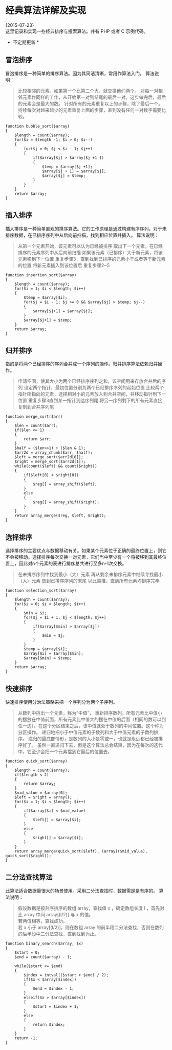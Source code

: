 # 经典算法详解及实现
{2015-07-23}        
这里记录和实现一些经典排序与搜索算法。并有 PHP 或者 C 示例代码。
* 不定期更新 *

## 冒泡排序
冒泡排序是一种简单的排序算法。因为其简洁清晰，常用作算法入门。
算法说明：
> 比较相邻的元素。如果第一个比第二个大，就交换他们两个。
> 对每一对相邻元素作同样的工作，从开始第一对到结尾的最后一对。这步做完后，最后的元素会是最大的数。
> 针对所有的元素重复以上的步骤，除了最后一个。
> 持续每次对越来越少的元素重复上面的步骤，直到没有任何一对数字需要比较。

```
function bubble_sort($array)
{
	$length = count($array);
	for($i = $length -1; $i > 0; $i--)
	{
		for($j = 0; $j < $i - 1; $j++)
		{
			if($array[$j] > $array[$j +1 ])
			{
				$temp = $array[$j +1];
				$array[$j + 1] = $array[$j];
				$array[$j] = $temp;
			}
		}
	}
	return $array;
}
```

## 插入排序
插入排序是一种简单直观的排序算法。它的工作原理是通过构建有序序列，对于未排序数据，在已排序序列中从后向前扫描，找到相应位置并插入。
算法说明：
> 从第一个元素开始，该元素可以认为已经被排序
> 取出下一个元素，在已经排序的元素序列中从后向前扫描
> 如果该元素（已排序）大于新元素，将该元素移到下一位置
> 重复步骤3，直到找到已排序的元素小于或者等于新元素的位置
> 将新元素插入到该位置后
> 重复步骤2~5

```
function insertion_sort($array)
{
	$length = count($array);
	for($i = 1; $i < $length; $i++)
	{
		$temp = $array[$i];
		for($j = $i - 1; $j >= 0 && $array[$j] > $temp; $j--)
		{
			$array[$j+1] = $array[$j];
		}
		$array[$j+1] = $temp;
	}
	return $array;
}
```

## 归并排序 
指的是将两个已经排序的序列合并成一个序列的操作。归并排序算法依赖归并操作。

> 申请空间，使其大小为两个已经排序序列之和，该空间用来存放合并后的序列
> 设定两个指针，最初位置分别为两个已经排序序列的起始位置
> 比较两个指针所指向的元素，选择相对小的元素放入到合并空间，并移动指针到下一位置
> 重复步骤3直到某一指针到达序列尾
> 将另一序列剩下的所有元素直接复制到合并序列尾

```
function merge_sort($arr)
{
	$len = count($arr);
	if($len <= 1)
	{
		return $arr;
	}
	$half = ($len>>1) + ($len & 1);
	$arr2d = array_chunk($arr, $half);
	$left = merge_sort($arr2d[0]);
	$right = merge_sort($arr2d[1]);
	while(count($left) && count($right))
	{
		if($left[0] < $right[0])
		{
			$reg[] = array_shift($left);
		}
		else
		{
			$reg[] = array_shift($right);
		}
	}
	return array_merge($reg, $left, $right);
}
```

## 选择排序
选择排序的主要优点与数据移动有关。如果某个元素位于正确的最终位置上，则它不会被移动。选择排序每次交换一对元素，它们当中至少有一个将被移到其最终位置上，因此对n个元素的表进行排序总共进行至多n-1次交换。

> 在未排序序列中找到最小（大）元素
> 再从剩余未排序元素中继续寻找最小（大）元素
> 放到已排序序列的末尾
> 以此类推，直到所有元素均排序完毕

```
function selection_sort($array)
{
	$length = count($array);
	for($i = 0; $i < $length; $i++)
	{
		$min = $i;
		for($j = $i + 1; $j < $length; $j++)
		{
			if($array[$min] > $array[$j])
			{
				$min = $j;
			}
		}
		$temp = $array[$i];
		$array[$i] = $array[$min];
		$array[$min] = $temp;
	}
	return $array;
}
```

## 快速排序
快速排序使用分治法策略来把一个序列分为两个子序列。

> 从数列中挑出一个元素，称为”中值”，
> 重新排序数列，所有元素比中值小的摆放在中值前面，所有元素比中值大的摆在中值的后面（相同的数可以到任一边）。在这个分区结束之后，该中值就处于数列的中间位置。这个称为分区操作。
> 递归地把小于中值元素的子数列和大于中值元素的子数列排序。
> 递归的最底部情形，是数列的大小是零或一，也就是永远都已经被排序好了。
虽然一直递归下去，但是这个算法总会结束，因为在每次的迭代中，它至少会把一个元素摆到它最后的位置去。
```
function quick_sort($array)
{
	$length = count($array);
	if($length < 2)
	{
		return $array;
	}
	$mid_value = $array[0];
	$left = $right = array();
	for($i = 1; $i < $length; $i++)
	{
		if($array[$i] < $mid_value)
		{
			$left[] = $array[$i];
		}
		else
		{
			$right[] = $array[$i];
		}
	}
	return array_merge(quick_sort($left), (array)($mid_value), quick_sort($right));
}
```


## 二分法查找算法

此算法适合数据量很大的场景使用。采用二分法查找时，数据需是是有序的。
算法说明：
> 假设数据是按升序排序的数组 array，查找值 x ，确定数组长度 l ，首先对比 array 中间 array[(l/2)] 与 x 的值。  
> 若两值相等，查找成功。  
> 若 x 小于 array[(l/2)]，则在数组 array 的前半段二分法查找，否则在数列的后半段中二分法查找，直到找到为止。

```
function binary_search($array, $x)
{
    $start = 0;
    $end = count($array) - 1;

    while($start <= $end)
    {
        $index = intval(($start + $end) / 2);
        if($x < $array[$index])
        {
            $end = $index - 1;
        }
        elseif($x > $array[$index])
        {
            $start = $index + 1;
        }
        else
        {
            return $index;
        }
    }
    return -1;
}
```

